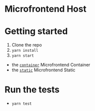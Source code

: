 # Microfrontend Host


# Getting started

1. Clone the repo
2. `yarn install`
3. `yarn start`

- the [`container`](https://github.com/MicrofrontendGenerator/container) Microfrontend Container
- the [`static`](https://github.com/MicrofrontendGenerator/static.git) Microfrontend Static

# Run the tests

- `yarn test`
